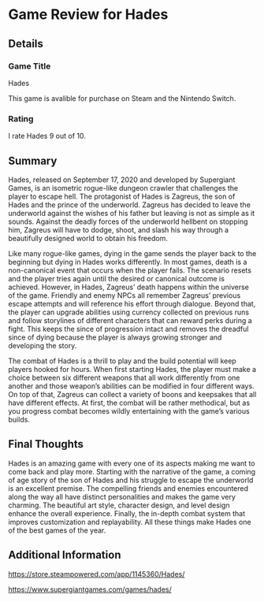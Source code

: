 # Game Review for Hades

## Details

### Game Title

Hades

This game is avalible for purchase on Steam and the Nintendo Switch.

### Rating

I rate Hades 9 out of 10.

## Summary

Hades, released on September 17, 2020 and developed by Supergiant Games, is an isometric rogue-like dungeon crawler that challenges the player to escape hell. The protagonist of Hades is Zagreus, the son of Hades and the prince of the underworld. Zagreus has decided to leave the underworld against the wishes of his father but leaving is not as simple as it sounds. Against the deadly forces of the underworld hellbent on stopping him, Zagreus will have to dodge, shoot, and slash his way through a beautifully designed world to obtain his freedom.

Like many rogue-like games, dying in the game sends the player back to the beginning but dying in Hades works differently. In most games, death is a non-canonical event that occurs when the player fails. The scenario resets and the player tries again until the desired or canonical outcome is achieved. However, in Hades, Zagreus’ death happens within the universe of the game. Friendly and enemy NPCs all remember Zagreus’ previous escape attempts and will reference his effort through dialogue. Beyond that, the player can upgrade abilities using currency collected on previous runs and follow storylines of different characters that can reward perks during a fight. This keeps the since of progression intact and removes the dreadful since of dying because the player is always growing stronger and developing the story.

The combat of Hades is a thrill to play and the build potential will keep players hooked for hours. When first starting Hades, the player must make a choice between six different weapons that all work differently from one another and those weapon’s abilities can be modified in four different ways. On top of that, Zagreus can collect a variety of boons and keepsakes that all have different effects. At first, the combat will be rather methodical, but as you progress combat becomes wildly entertaining with the game’s various builds.


## Final Thoughts

Hades is an amazing game with every one of its aspects making me want to come back and play more. Starting with the narrative of the game, a coming of age story of the son of Hades and his struggle to escape the underworld is an excellent premise. The compelling friends and enemies encountered along the way all have distinct personalities and makes the game very charming. The beautiful art style, character design, and level design enhance the overall experience. Finally, the in-depth combat system that improves customization and replayability. All these things make Hades one of the best games of the year.        

## Additional Information

https://store.steampowered.com/app/1145360/Hades/

https://www.supergiantgames.com/games/hades/
